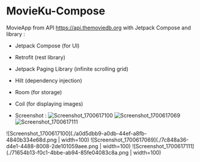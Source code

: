 # MovieKu-Compose
MovieApp from API https://api.themoviedb.org with Jetpack Compose and library : 
- Jetpack Compose (for UI)
- Retrofit (rest library)
- Jetpack Paging Library (infinite scrolling grid)
- Hilt (dependency injection)
- Room (for storage)
- Coil (for displaying images)

- Screenshot :
![Screenshot_1700617100](https://github.com/pascaladitia/MovieKu-Compose/assets/62379388/a0d5dbb9-a0db-44ef-a8fb-4840b334e68d)
![Screenshot_1700617069](https://github.com/pascaladitia/MovieKu-Compose/assets/62379388/7c848a36-d4e1-4488-8008-2de101059aee)
![Screenshot_1700617111](https://github.com/pascaladitia/MovieKu-Compose/assets/62379388/71654b13-f0c1-4bbe-ab94-85fe04083c8a)

![Screenshot_1700617100](./a0d5dbb9-a0db-44ef-a8fb-4840b334e68d.png | width=100)
![Screenshot_1700617069](./7c848a36-d4e1-4488-8008-2de101059aee.png | width=100)
![Screenshot_1700617111](./71654b13-f0c1-4bbe-ab94-85fe04083c8a.png | width=100)

